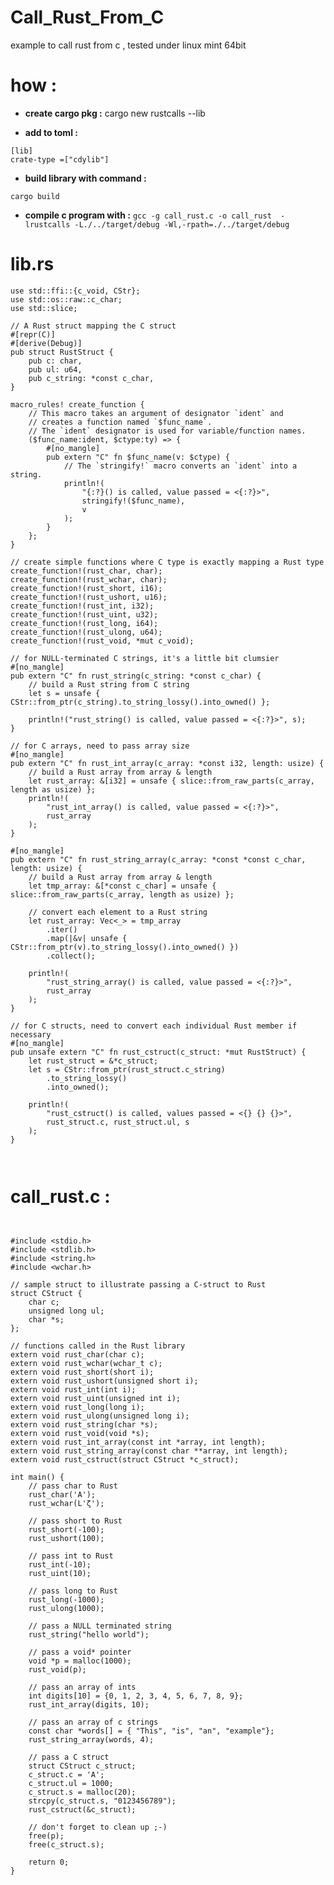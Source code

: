 # Call_Rust_From_C
example to call rust from c , tested under linux mint 64bit


# how  : 
- **create cargo pkg :** 
	cargo new rustcalls --lib

- **add to toml  :** 
```
[lib]
crate-type =["cdylib"]
```

- **build library with command  :** 
```
cargo build

``` 

- **compile c program with  :** 
```gcc -g call_rust.c -o call_rust  -lrustcalls -L./../target/debug -Wl,-rpath=./../target/debug```


# lib.rs 
```
use std::ffi::{c_void, CStr};
use std::os::raw::c_char;
use std::slice;

// A Rust struct mapping the C struct
#[repr(C)]
#[derive(Debug)]
pub struct RustStruct {
    pub c: char,
    pub ul: u64,
    pub c_string: *const c_char,
}

macro_rules! create_function {
    // This macro takes an argument of designator `ident` and
    // creates a function named `$func_name`.
    // The `ident` designator is used for variable/function names.
    ($func_name:ident, $ctype:ty) => {
        #[no_mangle]
        pub extern "C" fn $func_name(v: $ctype) {
            // The `stringify!` macro converts an `ident` into a string.
            println!(
                "{:?}() is called, value passed = <{:?}>",
                stringify!($func_name),
                v
            );
        }
    };
}

// create simple functions where C type is exactly mapping a Rust type
create_function!(rust_char, char);
create_function!(rust_wchar, char);
create_function!(rust_short, i16);
create_function!(rust_ushort, u16);
create_function!(rust_int, i32);
create_function!(rust_uint, u32);
create_function!(rust_long, i64);
create_function!(rust_ulong, u64);
create_function!(rust_void, *mut c_void);

// for NULL-terminated C strings, it's a little bit clumsier
#[no_mangle]
pub extern "C" fn rust_string(c_string: *const c_char) {
    // build a Rust string from C string
    let s = unsafe { CStr::from_ptr(c_string).to_string_lossy().into_owned() };

    println!("rust_string() is called, value passed = <{:?}>", s);
}

// for C arrays, need to pass array size
#[no_mangle]
pub extern "C" fn rust_int_array(c_array: *const i32, length: usize) {
    // build a Rust array from array & length
    let rust_array: &[i32] = unsafe { slice::from_raw_parts(c_array, length as usize) };
    println!(
        "rust_int_array() is called, value passed = <{:?}>",
        rust_array
    );
}

#[no_mangle]
pub extern "C" fn rust_string_array(c_array: *const *const c_char, length: usize) {
    // build a Rust array from array & length
    let tmp_array: &[*const c_char] = unsafe { slice::from_raw_parts(c_array, length as usize) };

    // convert each element to a Rust string
    let rust_array: Vec<_> = tmp_array
        .iter()
        .map(|&v| unsafe { CStr::from_ptr(v).to_string_lossy().into_owned() })
        .collect();

    println!(
        "rust_string_array() is called, value passed = <{:?}>",
        rust_array
    );
}

// for C structs, need to convert each individual Rust member if necessary
#[no_mangle]
pub unsafe extern "C" fn rust_cstruct(c_struct: *mut RustStruct) {
    let rust_struct = &*c_struct;
    let s = CStr::from_ptr(rust_struct.c_string)
        .to_string_lossy()
        .into_owned();

    println!(
        "rust_cstruct() is called, values passed = <{} {} {}>",
        rust_struct.c, rust_struct.ul, s
    );
}



```


# call_rust.c : 

```


#include <stdio.h>
#include <stdlib.h>
#include <string.h>
#include <wchar.h>

// sample struct to illustrate passing a C-struct to Rust
struct CStruct {
    char c;
    unsigned long ul;
    char *s;
};

// functions called in the Rust library
extern void rust_char(char c);
extern void rust_wchar(wchar_t c);
extern void rust_short(short i);
extern void rust_ushort(unsigned short i);
extern void rust_int(int i);
extern void rust_uint(unsigned int i);
extern void rust_long(long i);
extern void rust_ulong(unsigned long i);
extern void rust_string(char *s);
extern void rust_void(void *s);
extern void rust_int_array(const int *array, int length);
extern void rust_string_array(const char **array, int length);
extern void rust_cstruct(struct CStruct *c_struct);

int main() {
    // pass char to Rust
    rust_char('A');
    rust_wchar(L'ζ');

    // pass short to Rust
    rust_short(-100);
    rust_ushort(100);

    // pass int to Rust
    rust_int(-10);
    rust_uint(10);

    // pass long to Rust
    rust_long(-1000);
    rust_ulong(1000);    

    // pass a NULL terminated string
    rust_string("hello world");

    // pass a void* pointer
    void *p = malloc(1000);
    rust_void(p);  

    // pass an array of ints
    int digits[10] = {0, 1, 2, 3, 4, 5, 6, 7, 8, 9}; 
    rust_int_array(digits, 10);

    // pass an array of c strings
    const char *words[] = { "This", "is", "an", "example"};
    rust_string_array(words, 4);   

    // pass a C struct
    struct CStruct c_struct;
    c_struct.c = 'A';
    c_struct.ul = 1000;
    c_struct.s = malloc(20);
    strcpy(c_struct.s, "0123456789");
    rust_cstruct(&c_struct);

    // don't forget to clean up ;-)
    free(p); 
    free(c_struct.s);

    return 0;
}


```








